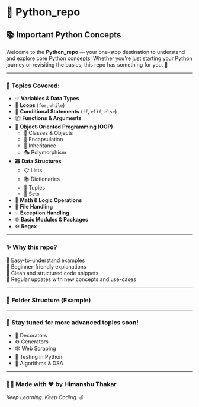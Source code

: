# 🐍 Python_repo

## 📚 Important Python Concepts

Welcome to the **Python_repo** — your one-stop destination to understand and explore core Python concepts! Whether you're just starting your Python journey or revisiting the basics, this repo has something for you. 🚀

---

### 🔑 Topics Covered:

- ✅ **Variables & Data Types**
- 🔁 **Loops** (`for`, `while`)
- 🔄 **Conditional Statements** (`if`, `elif`, `else`)
- 📦 **Functions & Arguments**
- 🧱 **Object-Oriented Programming (OOP)**
  - 👤 Classes & Objects
  - 🔐 Encapsulation
  - 🧬 Inheritance
  - 🎭 Polymorphism
- 🗃️ **Data Structures**
  - 📋 Lists
  - 📚 Dictionaries
  - 🟰 Tuples
  - 🧵 Sets
- 🧮 **Math & Logic Operations**
- 💾 **File Handling**
- 💡 **Exception Handling**
- 🌐 **Basic Modules & Packages**
- ⚙️ **Regex**

---

### ✨ Why this repo?

🔸 Easy-to-understand examples  
🔸 Beginner-friendly explanations  
🔸 Clean and structured code snippets  
🔸 Regular updates with new concepts and use-cases  

---

### 📂 Folder Structure (Example)


---

### 🌟 Stay tuned for more advanced topics soon!

- 🧠 Decorators  
- ⚙️ Generators  
- 🕸️ Web Scraping  
- 🧪 Testing in Python  
- 🧬 Algorithms & DSA  

---

### 👨‍💻 Made with ❤️ by Himanshu Thakar  
_Keep Learning. Keep Coding._ ✌️


